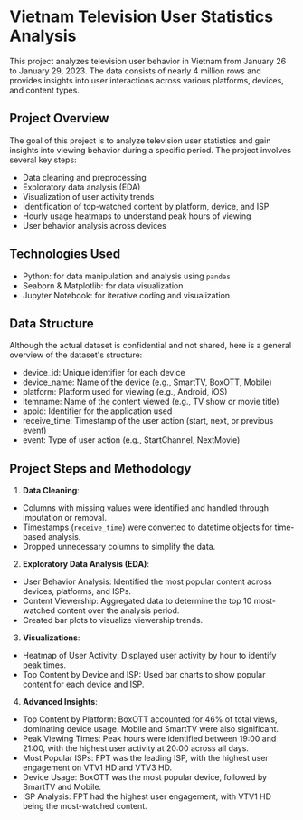 # Vietnam Television User Statistics Analysis

This project analyzes television user behavior in Vietnam from January 26 to January 29, 2023. The data consists of nearly 4 million rows and provides insights into user interactions across various platforms, devices, and content types.

## Project Overview
The goal of this project is to analyze television user statistics and gain insights into viewing behavior during a specific period. The project involves several key steps:

* Data cleaning and preprocessing
* Exploratory data analysis (EDA)
* Visualization of user activity trends
* Identification of top-watched content by platform, device, and ISP
* Hourly usage heatmaps to understand peak hours of viewing
* User behavior analysis across devices

## Technologies Used
* Python: for data manipulation and analysis using `pandas`
* Seaborn & Matplotlib: for data visualization
* Jupyter Notebook: for iterative coding and visualization

## Data Structure
Although the actual dataset is confidential and not shared, here is a general overview of the dataset's structure:

* device_id: Unique identifier for each device
* device_name: Name of the device (e.g., SmartTV, BoxOTT, Mobile)
* platform: Platform used for viewing (e.g., Android, iOS)
* itemname: Name of the content viewed (e.g., TV show or movie title)
* appid: Identifier for the application used
* receive_time: Timestamp of the user action (start, next, or previous event)
* event: Type of user action (e.g., StartChannel, NextMovie)

## Project Steps and Methodology
1. **Data Cleaning**:
  * Columns with missing values were identified and handled through imputation or removal.
  * Timestamps (`receive_time`) were converted to datetime objects for time-based analysis.
  * Dropped unnecessary columns to simplify the data.

2. **Exploratory Data Analysis (EDA)**:
  * User Behavior Analysis: Identified the most popular content across devices, platforms, and ISPs.
  * Content Viewership: Aggregated data to determine the top 10 most-watched content over the analysis period.
  * Created bar plots to visualize viewership trends.

3. **Visualizations**:
  * Heatmap of User Activity: Displayed user activity by hour to identify peak times.
  * Top Content by Device and ISP: Used bar charts to show popular content for each device and ISP.

4. **Advanced Insights**:
  * Top Content by Platform: BoxOTT accounted for 46% of total views, dominating device usage. Mobile and SmartTV were also significant.
  * Peak Viewing Times: Peak hours were identified between 19:00 and 21:00, with the highest user activity at 20:00 across all days.
  * Most Popular ISPs: FPT was the leading ISP, with the highest user engagement on VTV1 HD and VTV3 HD.
  * Device Usage: BoxOTT was the most popular device, followed by SmartTV and Mobile.
  * ISP Analysis: FPT had the highest user engagement, with VTV1 HD being the most-watched content.
